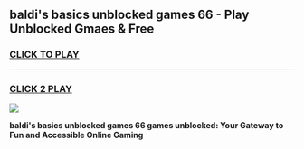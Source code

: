 
## baldi's basics unblocked games 66 - Play Unblocked Gmaes & Free
<h3>
<a href="https://news.freeplayer.one?title=baldi's_basics_unblocked_games_66&ref=16F">CLICK TO PLAY</a></h3>
<hr>

<h3>
<a href="https://news.freeplayer.one?title=baldi's_basics_unblocked_games_66&ref=16F">CLICK 2 PLAY</a>
  
</h3>

<a href="https://news.freeplayer.one?title=baldi's_basics_unblocked_games_66&ref=16F/"><img src="https://clearcache.store/games.png"></a>


**baldi's basics unblocked games 66 games unblocked: Your Gateway to Fun and Accessible Online Gaming**

